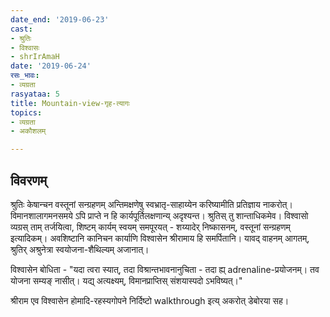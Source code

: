 ```yaml
---
date_end: '2019-06-23'
cast:
- श्रुतिः
- विश्वासः
- shrIrAmaH
date: '2019-06-24'
रसः_भावः:
- व्यग्रता
rasyataa: 5
title: Mountain-view-गृह-त्यागः
topics:
- व्यग्रता
- अकौशलम्

---
```


## विवरणम्
श्रुतिः केषान्चन वस्तूनां सन्ग्रहणम् अन्तिमक्षणेषु स्वभ्रातृ-साहाय्येन करिष्यामीति प्रतिज्ञाय नाकरोत्। विमानशालागमनसमये ऽपि प्राप्ते न हि कार्यपूर्तिलक्षणान्य् अदृश्यन्त। श्रुतिस् तु शान्ताधिकमेव। विश्वासो व्यग्रस् ताम् तर्जयित्वा, शिष्टम् कार्यम् स्वयम् समपूरयत् - शय्यादेर् निष्कासनम्, वस्तूनां सन्ग्रहणम् इत्यादिकम्। अवशिष्टानि कानिचन कार्याणि विश्वासेन श्रीरामाय हि समर्पितानि। यावद् वाहनम् आगतम्, श्रुतिर् अश्रुनेत्रा स्वयोजना-शैथिल्यम् अजानात्।

विश्वासेन बोधिता - "यदा त्वरा स्यात्, तदा विश्रान्तभावनानुचिता - तदा ह्य् adrenaline-प्रयोजनम्। तव योजना सम्यङ् नासीत्। यद्य् अत्यक्ष्यम्, विमानप्राप्तिस् संशयास्पदो ऽभविष्यत्।"

श्रीराम एव विश्वासेन होमादि-रहस्यगोपने निर्दिष्टो walkthrough इत्य् अकरोत् डेबोरया सह। 
